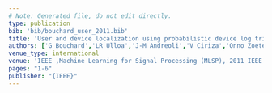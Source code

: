 ```yaml
---
# Note: Generated file, do not edit directly.
type: publication
bib: 'bib/bouchard_user_2011.bib'
title: 'User and device localization using probabilistic device log trilateration'
authors: ['G Bouchard','LR Ulloa','J-M Andreoli','V Ciriza','Onno Zoeter']
venue_type: international
venue: 'IEEE ,Machine Learning for Signal Processing (MLSP), 2011 IEEE International Workshop on ,pp. 1-6'
pages: "1-6"
publisher: "{IEEE}"
---
```

